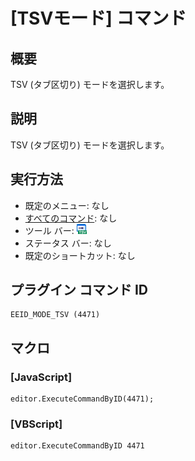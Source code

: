 # \[TSVモード\] コマンド

## 概要

TSV (タブ区切り) モードを選択します。

## 説明

TSV (タブ区切り) モードを選択します。

## 実行方法

- 既定のメニュー: なし
- [すべてのコマンド](../../glossary/allcommands): なし
- ツール バー: ![](../../images/tsv.png)
- ステータス バー: なし
- 既定のショートカット: なし

## プラグイン コマンド ID

```
EEID_MODE_TSV (4471)
```

## マクロ

### \[JavaScript\]

```
editor.ExecuteCommandByID(4471);
```

### \[VBScript\]

```
editor.ExecuteCommandByID 4471
```
